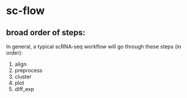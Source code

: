 # sc-flow

## broad order of steps:

In general, a typical scRNA-seq workflow will go through these steps (in order):
1. align
2. preprocess
3.  cluster
4. plot
5. diff\_exp
